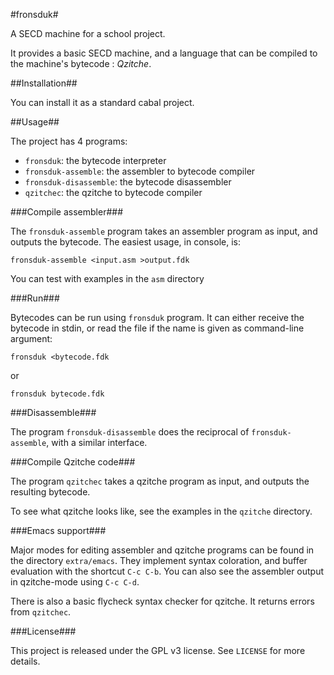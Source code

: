 #fronsduk#

A SECD machine for a school project.

It provides a basic SECD machine, and a language that can be compiled
to the machine's bytecode : *Qzitche*.

##Installation##

You can install it as a standard cabal project.

##Usage##

The project has 4 programs:
- `fronsduk`: the bytecode interpreter
- `fronsduk-assemble`: the assembler to bytecode compiler
- `fronsduk-disassemble`: the bytecode disassembler
- `qzitchec`: the qzitche to bytecode compiler

###Compile assembler###

The `fronsduk-assemble` program takes an assembler program as input,
and outputs the bytecode. The easiest usage, in console, is:

    fronsduk-assemble <input.asm >output.fdk

You can test with examples in the `asm` directory

###Run###

Bytecodes can be run using `fronsduk` program. It can either receive the
bytecode in stdin, or read the file if the name is given as command-line argument:

    fronsduk <bytecode.fdk

or

    fronsduk bytecode.fdk

###Disassemble###

The program `fronsduk-disassemble` does the reciprocal of `fronsduk-assemble`,
with a similar interface.

###Compile Qzitche code###

The program `qzitchec` takes a qzitche program as input, and outputs the
resulting bytecode.

To see what qzitche looks like, see the examples in the `qzitche` directory.

###Emacs support###

Major modes for editing assembler and qzitche programs can be found in
the directory `extra/emacs`. They implement syntax coloration, and
buffer evaluation with the shortcut `C-c C-b`. You can also see the
assembler output in qzitche-mode using `C-c C-d`.

There is also a basic flycheck syntax checker for qzitche. It returns errors
from `qzitchec`.

###License###

This project is released under the GPL v3 license. See `LICENSE` for more details.
